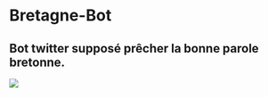 # Bretagne-Bot
<h2>Bot twitter supposé prêcher la bonne parole bretonne.</h2>
<img src="https://media.giphy.com/media/6Wm87vQIB9HOvqwdVR/giphy.gif">
